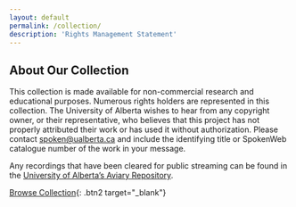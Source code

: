 ```yaml
---
layout: default
permalink: /collection/
description: 'Rights Management Statement'
---
```


<h2 class='page-title'>About Our Collection</h2>

This collection is made available for non-commercial research and educational purposes. Numerous rights holders are represented in this collection. The University of Alberta wishes to hear from any copyright owner, or their representative, who believes that this project has not properly attributed their work or has used it without authorization. Please contact spoken@ualberta.ca and include the identifying title or SpokenWeb catalogue number of the work in your message.

Any recordings that have been cleared for public streaming can be found in the [University of Alberta’s Aviary Repository](https://ualberta.aviaryplatform.com/collections/1783). 


[Browse Collection](https://ualberta.aviaryplatform.com/collections/1783){: .btn2 target="_blank"}
